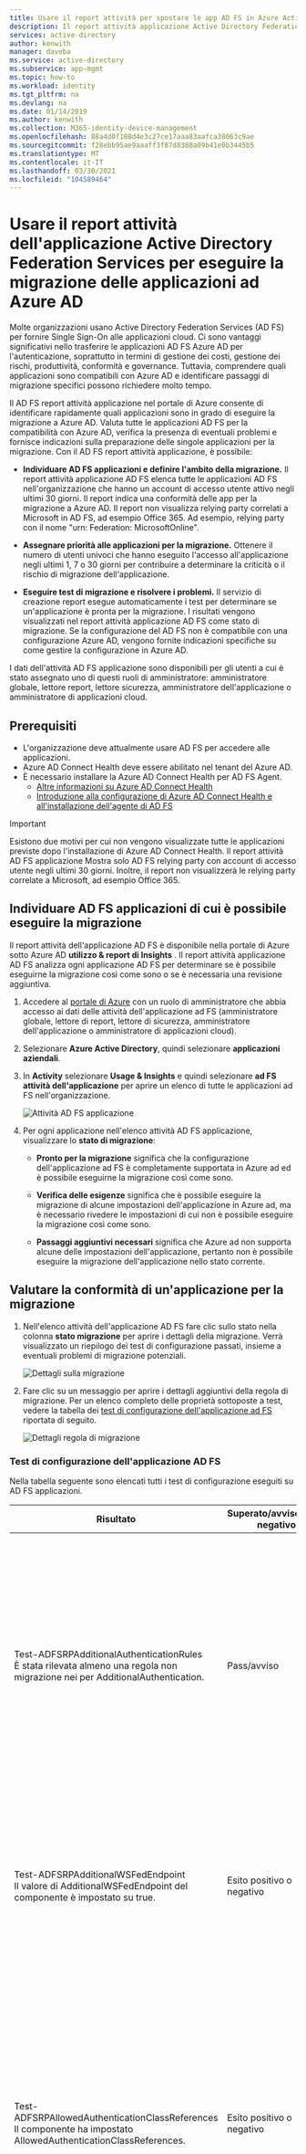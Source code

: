 ```yaml
---
title: Usare il report attività per spostare le app AD FS in Azure Active Directory | Microsoft Docs '
description: Il report attività applicazione Active Directory Federation Services (AD FS) consente di eseguire rapidamente la migrazione delle applicazioni da AD FS a Azure Active Directory (Azure AD). Questo strumento di migrazione per AD FS identifica la compatibilità con Azure AD e fornisce indicazioni sulla migrazione.
services: active-directory
author: kenwith
manager: daveba
ms.service: active-directory
ms.subservice: app-mgmt
ms.topic: how-to
ms.workload: identity
ms.tgt_pltfrm: na
ms.devlang: na
ms.date: 01/14/2019
ms.author: kenwith
ms.collection: M365-identity-device-management
ms.openlocfilehash: 88a4d0f108d4e3c27ce17aaa83aafca38063c9ae
ms.sourcegitcommit: f28ebb95ae9aaaff3f87d8388a09b41e0b3445b5
ms.translationtype: MT
ms.contentlocale: it-IT
ms.lasthandoff: 03/30/2021
ms.locfileid: "104589464"
---
```

# <a name="use-the-ad-fs-application-activity-report-to-migrate-applications-to-azure-ad"></a>Usare il report attività dell'applicazione Active Directory Federation Services per eseguire la migrazione delle applicazioni ad Azure AD

Molte organizzazioni usano Active Directory Federation Services (AD FS) per fornire Single Sign-On alle applicazioni cloud. Ci sono vantaggi significativi nello trasferire le applicazioni AD FS Azure AD per l'autenticazione, soprattutto in termini di gestione dei costi, gestione dei rischi, produttività, conformità e governance. Tuttavia, comprendere quali applicazioni sono compatibili con Azure AD e identificare passaggi di migrazione specifici possono richiedere molto tempo.

Il AD FS report attività applicazione nel portale di Azure consente di identificare rapidamente quali applicazioni sono in grado di eseguire la migrazione a Azure AD. Valuta tutte le applicazioni AD FS per la compatibilità con Azure AD, verifica la presenza di eventuali problemi e fornisce indicazioni sulla preparazione delle singole applicazioni per la migrazione. Con il AD FS report attività applicazione, è possibile:

* **Individuare AD FS applicazioni e definire l'ambito della migrazione.** Il report attività applicazione AD FS elenca tutte le applicazioni AD FS nell'organizzazione che hanno un account di accesso utente attivo negli ultimi 30 giorni. Il report indica una conformità delle app per la migrazione a Azure AD. Il report non visualizza relying party correlati a Microsoft in AD FS, ad esempio Office 365. Ad esempio, relying party con il nome "urn: Federation: MicrosoftOnline".

* **Assegnare priorità alle applicazioni per la migrazione.** Ottenere il numero di utenti univoci che hanno eseguito l'accesso all'applicazione negli ultimi 1, 7 o 30 giorni per contribuire a determinare la criticità o il rischio di migrazione dell'applicazione.
* **Eseguire test di migrazione e risolvere i problemi.** Il servizio di creazione report esegue automaticamente i test per determinare se un'applicazione è pronta per la migrazione. I risultati vengono visualizzati nel report attività applicazione AD FS come stato di migrazione. Se la configurazione del AD FS non è compatibile con una configurazione Azure AD, vengono fornite indicazioni specifiche su come gestire la configurazione in Azure AD.

I dati dell'attività AD FS applicazione sono disponibili per gli utenti a cui è stato assegnato uno di questi ruoli di amministratore: amministratore globale, lettore report, lettore sicurezza, amministratore dell'applicazione o amministratore di applicazioni cloud.

## <a name="prerequisites"></a>Prerequisiti

* L'organizzazione deve attualmente usare AD FS per accedere alle applicazioni.
* Azure AD Connect Health deve essere abilitato nel tenant del Azure AD.
* È necessario installare la Azure AD Connect Health per AD FS Agent.
   * [Altre informazioni su Azure AD Connect Health](../hybrid/how-to-connect-health-adfs.md)
   * [Introduzione alla configurazione di Azure AD Connect Health e all'installazione dell'agente di AD FS](../hybrid/how-to-connect-health-agent-install.md)

>[!IMPORTANT] 
>Esistono due motivi per cui non vengono visualizzate tutte le applicazioni previste dopo l'installazione di Azure AD Connect Health. Il report attività AD FS applicazione Mostra solo AD FS relying party con account di accesso utente negli ultimi 30 giorni. Inoltre, il report non visualizzerà le relying party correlate a Microsoft, ad esempio Office 365.

## <a name="discover-ad-fs-applications-that-can-be-migrated"></a>Individuare AD FS applicazioni di cui è possibile eseguire la migrazione 

Il report attività dell'applicazione AD FS è disponibile nella portale di Azure sotto Azure AD **utilizzo & report di Insights** . Il report attività applicazione AD FS analizza ogni applicazione AD FS per determinare se è possibile eseguirne la migrazione così come sono o se è necessaria una revisione aggiuntiva. 

1. Accedere al [portale di Azure](https://portal.azure.com) con un ruolo di amministratore che abbia accesso ai dati delle attività dell'applicazione ad FS (amministratore globale, lettore di report, lettore di sicurezza, amministratore dell'applicazione o amministratore di applicazioni cloud).

2. Selezionare **Azure Active Directory**, quindi selezionare **applicazioni aziendali**.

3. In **Activity** selezionare **Usage & Insights** e quindi selezionare **ad FS attività dell'applicazione** per aprire un elenco di tutte le applicazioni ad FS nell'organizzazione.

   ![Attività AD FS applicazione](media/migrate-adfs-application-activity/adfs-application-activity.png)

4. Per ogni applicazione nell'elenco attività AD FS applicazione, visualizzare lo **stato di migrazione**:

   * **Pronto per la migrazione** significa che la configurazione dell'applicazione ad FS è completamente supportata in Azure ad ed è possibile eseguirne la migrazione così come sono.

   * **Verifica delle esigenze** significa che è possibile eseguire la migrazione di alcune impostazioni dell'applicazione in Azure ad, ma è necessario rivedere le impostazioni di cui non è possibile eseguire la migrazione così come sono.

   * **Passaggi aggiuntivi necessari** significa che Azure ad non supporta alcune delle impostazioni dell'applicazione, pertanto non è possibile eseguire la migrazione dell'applicazione nello stato corrente.

## <a name="evaluate-the-readiness-of-an-application-for-migration"></a>Valutare la conformità di un'applicazione per la migrazione 

1. Nell'elenco attività dell'applicazione AD FS fare clic sullo stato nella colonna **stato migrazione** per aprire i dettagli della migrazione. Verrà visualizzato un riepilogo dei test di configurazione passati, insieme a eventuali problemi di migrazione potenziali.

   ![Dettagli sulla migrazione](media/migrate-adfs-application-activity/migration-details.png)

2. Fare clic su un messaggio per aprire i dettagli aggiuntivi della regola di migrazione. Per un elenco completo delle proprietà sottoposte a test, vedere la tabella dei [test di configurazione dell'applicazione ad FS](#ad-fs-application-configuration-tests) riportata di seguito.

   ![Dettagli regola di migrazione](media/migrate-adfs-application-activity/migration-rule-details.png)

### <a name="ad-fs-application-configuration-tests"></a>Test di configurazione dell'applicazione AD FS

Nella tabella seguente sono elencati tutti i test di configurazione eseguiti su AD FS applicazioni.

|Risultato  |Superato/avviso/esito negativo  |Descrizione  |
|---------|---------|---------|
|Test-ADFSRPAdditionalAuthenticationRules <br> È stata rilevata almeno una regola non migrazione nei per AdditionalAuthentication.       | Pass/avviso          | Il relying party dispone di regole per richiedere l'autenticazione a più fattori (multi-factor authentication). Per spostarsi in Azure AD, tradurre tali regole in criteri di accesso condizionale. Se si usa un'autenticazione a più fattori locale, si consiglia di passare a Azure AD autenticazione a più fattori. [Altre informazioni sull'accesso condizionale](../authentication/concept-mfa-howitworks.md).        |
|Test-ADFSRPAdditionalWSFedEndpoint <br> Il valore di AdditionalWSFedEndpoint del componente è impostato su true.       | Esito positivo o negativo          | Il relying party in AD FS consente più endpoint dell'asserzione di WS-Fed.Attualmente Azure AD ne supporta solo uno.Se si dispone di uno scenario in cui il risultato è il blocco della migrazione, segnalare il [problema.](https://feedback.azure.com/forums/169401-azure-active-directory/suggestions/38695621-allow-multiple-ws-fed-assertion-endpoints)     |
|Test-ADFSRPAllowedAuthenticationClassReferences <br> Il componente ha impostato AllowedAuthenticationClassReferences.       | Esito positivo o negativo          | Questa impostazione in AD FS consente di specificare se l'applicazione è configurata in modo da consentire solo determinati tipi di autenticazione. Per ottenere questa funzionalità, è consigliabile usare l'accesso condizionale. Se si dispone di uno scenario in cui il risultato è il blocco della migrazione, segnalare il [problema.](https://feedback.azure.com/forums/169401-azure-active-directory/suggestions/38695672-allow-in-azure-ad-to-specify-certain-authentication)  [Altre informazioni sull'accesso condizionale](../authentication/concept-mfa-howitworks.md).          |
|Test-ADFSRPAlwaysRequireAuthentication <br> AlwaysRequireAuthenticationCheckResult      | Esito positivo o negativo          | Questa impostazione in AD FS consente di specificare se l'applicazione è configurata in modo da ignorare i cookie SSO e **richiedere sempre l'autenticazione**. In Azure AD, è possibile gestire la sessione di autenticazione usando i criteri di accesso condizionale per ottenere un comportamento simile. [Altre informazioni sulla configurazione della gestione delle sessioni di autenticazione con l'accesso condizionale](../conditional-access/howto-conditional-access-session-lifetime.md).          |
|Test-ADFSRPAutoUpdateEnabled <br> Il valore di AutoUpdateEnabled del componente è impostato su true       | Pass/avviso          | Questa impostazione in AD FS consente di specificare se la AD FS è configurata in modo da aggiornare automaticamente l'applicazione in base alle modifiche apportate all'interno dei metadati di Federazione. Azure AD attualmente non supporta questa operazione, ma non deve bloccare la migrazione dell'applicazione a Azure AD.           |
|Test-ADFSRPClaimsProviderName <br> Per la relying party sono abilitati più ClaimsProviders       | Esito positivo o negativo          | Questa impostazione in AD FS chiama i provider di identità da cui il relying party accetta attestazioni. In Azure AD, è possibile abilitare la collaborazione esterna utilizzando Azure AD B2B. [Scopri di più su Azure ad B2B](../external-identities/what-is-b2b.md).          |
|Test-ADFSRPDelegationAuthorizationRules      | Esito positivo o negativo          | Per l'applicazione sono definite regole di autorizzazione di delega personalizzate. Si tratta di un concetto di WS-Trust che Azure AD supporta usando i protocolli di autenticazione moderni, ad esempio OpenID Connect e OAuth 2,0. [Scopri di più sulla piattaforma di identità Microsoft](../develop/v2-protocols-oidc.md).          |
|Test-ADFSRPImpersonationAuthorizationRules       | Pass/avviso          | Per l'applicazione sono definite regole di autorizzazione di rappresentazione personalizzate.Si tratta di un concetto di WS-Trust che Azure AD supporta usando i protocolli di autenticazione moderni, ad esempio OpenID Connect e OAuth 2,0. [Scopri di più sulla piattaforma di identità Microsoft](../develop/v2-protocols-oidc.md).          |
|Test-ADFSRPIssuanceAuthorizationRules <br> È stata rilevata almeno una regola non migrazione nei per IssuanceAuthorization.       | Pass/avviso          | L'applicazione dispone di regole di autorizzazione di rilascio personalizzate definite in AD FS.Azure AD supporta questa funzionalità con Azure AD l'accesso condizionale. [Altre informazioni sull'accesso condizionale](../conditional-access/overview.md). <br> È inoltre possibile limitare l'accesso a un'applicazione da parte di utenti o gruppi assegnati all'applicazione. [Altre informazioni sull'assegnazione di utenti e gruppi per l'accesso alle applicazioni](./assign-user-or-group-access-portal.md).            |
|Test-ADFSRPIssuanceTransformRules <br> È stata rilevata almeno una regola non migrazione nei per IssuanceTransform.       | Pass/avviso          | L'applicazione dispone di regole di trasformazione rilascio personalizzate definite in AD FS. Azure AD supporta la personalizzazione delle attestazioni rilasciate nel token. Per altre informazioni, vedere [personalizzare le attestazioni rilasciate nel token SAML per le applicazioni aziendali](../develop/active-directory-saml-claims-customization.md).           |
|Test-ADFSRPMonitoringEnabled <br> Il valore di MonitoringEnabled del componente è impostato su true.       | Pass/avviso          | Questa impostazione in AD FS consente di specificare se la AD FS è configurata in modo da aggiornare automaticamente l'applicazione in base alle modifiche apportate all'interno dei metadati di Federazione. Azure AD attualmente non supporta questa operazione, ma non deve bloccare la migrazione dell'applicazione a Azure AD.           |
|Test-ADFSRPNotBeforeSkew <br> NotBeforeSkewCheckResult      | Pass/avviso          | AD FS consente uno sfasamento dell'ora in base ai tempi di NotBefore e NotOnOrAfter nel token SAML. Azure AD gestisce automaticamente questo valore per impostazione predefinita.          |
|Test-ADFSRPRequestMFAFromClaimsProviders <br> Il valore di RequestMFAFromClaimsProviders del componente è impostato su true.       | Pass/avviso          | Questa impostazione in AD FS determina il comportamento per l'autenticazione a più fattori quando l'utente deriva da un provider di attestazioni diverso. In Azure AD, è possibile abilitare la collaborazione esterna utilizzando Azure AD B2B. Quindi, è possibile applicare i criteri di accesso condizionale per proteggere l'accesso guest. Altre informazioni su [Azure ad B2B](../external-identities/what-is-b2b.md) e sull' [accesso condizionale](../conditional-access/overview.md).          |
|Test-ADFSRPSignedSamlRequestsRequired <br> Il valore di SignedSamlRequestsRequired del componente è impostato su true       | Esito positivo o negativo          | L'applicazione è configurata in AD FS per verificare la firma nella richiesta SAML. Azure AD accetta una richiesta SAML firmata; Tuttavia, non verificherà la firma. Azure AD dispone di metodi diversi per la protezione da chiamate dannose. Ad esempio, Azure AD usa gli URL di risposta configurati nell'applicazione per convalidare la richiesta SAML. Azure AD invierà un token solo agli URL di risposta configurati per l'applicazione. Se si dispone di uno scenario in cui il risultato è il blocco della migrazione, segnalare il [problema.](https://feedback.azure.com/forums/169401-azure-active-directory/suggestions/13394589-saml-signature)          |
|Test-ADFSRPTokenLifetime <br> TokenLifetimeCheckResult        | Pass/avviso         | L'applicazione viene configurata per la durata di un token personalizzato. Il AD FS valore predefinito è un'ora.Azure AD supporta questa funzionalità usando l'accesso condizionale. Per altre informazioni, vedere [configurare la gestione delle sessioni di autenticazione con l'accesso condizionale](../conditional-access/howto-conditional-access-session-lifetime.md).          |
|Il componente è impostato per la crittografia delle attestazioni. Questa operazione è supportata da Azure AD       | Pass          | Con Azure AD, è possibile crittografare il token inviato all'applicazione. Per altre informazioni, vedere [configurare Azure ad crittografia di token SAML](./howto-saml-token-encryption.md).          |
|EncryptedNameIdRequiredCheckResult      | Esito positivo o negativo          | L'applicazione è configurata per crittografare l'attestazione nameID nel token SAML.Con Azure AD, è possibile crittografare l'intero token inviato all'applicazione.La crittografia di attestazioni specifiche non è ancora supportata. Per altre informazioni, vedere [configurare Azure ad crittografia di token SAML](./howto-saml-token-encryption.md).         |

## <a name="check-the-results-of-claim-rule-tests"></a>Verificare i risultati dei test delle regole attestazioni

Se è stata configurata una regola attestazioni per l'applicazione in AD FS, l'esperienza fornirà un'analisi granulare per tutte le regole attestazioni. Verranno visualizzate le regole attestazioni che possono essere spostate Azure AD e quelle che necessitano di ulteriori verifiche.

1. Nell'elenco attività dell'applicazione AD FS fare clic sullo stato nella colonna **stato migrazione** per aprire i dettagli della migrazione. Verrà visualizzato un riepilogo dei test di configurazione passati, insieme a eventuali problemi di migrazione potenziali.

2. Nella pagina **Dettagli regola di migrazione** espandere i risultati per visualizzare i dettagli sui potenziali problemi di migrazione e ottenere altre informazioni aggiuntive. Per un elenco dettagliato di tutte le regole attestazioni testate, vedere la tabella [verificare i risultati dei test delle regole attestazioni](#check-the-results-of-claim-rule-tests) , più avanti.

   Nell'esempio seguente vengono illustrati i dettagli della regola di migrazione per la regola IssuanceTransform. Elenca le parti specifiche dell'attestazione che devono essere esaminate e risolte prima di poter eseguire la migrazione dell'applicazione a Azure AD.

   ![Informazioni aggiuntive sulla regola di migrazione](media/migrate-adfs-application-activity/migration-rule-details-guidance.png)

### <a name="claim-rule-tests"></a>Test delle regole attestazioni

Nella tabella seguente sono elencati tutti i test delle regole attestazioni eseguiti su AD FS applicazioni.

|Proprietà  |Descrizione  |
|---------|---------|
|UNSUPPORTED_CONDITION_PARAMETER      | L'istruzione Condition usa espressioni regolari per valutare se l'attestazione corrisponde a un determinato modello.Per ottenere una funzionalità simile in Azure AD, è possibile usare tra gli altri la trasformazione predefinita, ad esempio IfEmpty (), cominciamo (), Contains (). Per altre informazioni, vedere [personalizzare le attestazioni rilasciate nel token SAML per le applicazioni aziendali](../develop/active-directory-saml-claims-customization.md).          |
|UNSUPPORTED_CONDITION_CLASS      | L'istruzione Condition presenta più condizioni che devono essere valutate prima di eseguire l'istruzione di rilascio.Azure AD possibile supportare questa funzionalità con le funzioni di trasformazione dell'attestazione in cui è possibile valutare più valori di attestazione.Per altre informazioni, vedere [personalizzare le attestazioni rilasciate nel token SAML per le applicazioni aziendali](../develop/active-directory-saml-claims-customization.md).          |
|UNSUPPORTED_RULE_TYPE      | Non è stato possibile riconoscere la regola attestazioni. Per altre informazioni su come configurare le attestazioni in Azure AD, vedere [personalizzare le attestazioni rilasciate nel token SAML per le applicazioni aziendali](../develop/active-directory-saml-claims-customization.md).          |
|CONDITION_MATCHES_UNSUPPORTED_ISSUER      | L'istruzione Condition usa un'autorità emittente non supportata in Azure AD.Attualmente, Azure AD non prevede l'origine di attestazioni da archivi diversi da Active Directory o Azure AD. Se questa operazione impedisce la migrazione di applicazioni a Azure AD, è possibile [inviarle informazioni](https://feedback.azure.com/forums/169401-azure-active-directory/suggestions/38695717-allow-to-source-user-attributes-from-external-dire).         |
|UNSUPPORTED_CONDITION_FUNCTION      | L'istruzione Condition utilizza una funzione di aggregazione per emettere o aggiungere una singola attestazione indipendentemente dal numero di corrispondenze.In Azure AD, è possibile valutare l'attributo di un utente per decidere quale valore usare per l'attestazione con funzioni come IfEmpty (), cominciamo (), Contains (), tra gli altri.Per altre informazioni, vedere [personalizzare le attestazioni rilasciate nel token SAML per le applicazioni aziendali](../develop/active-directory-saml-claims-customization.md).          |
|RESTRICTED_CLAIM_ISSUED      | L'istruzione Condition usa un'attestazione limitata in Azure AD. Potrebbe essere possibile emettere un'attestazione con restrizioni, ma non è possibile modificarne l'origine o applicare una trasformazione. Per altre informazioni, vedere [personalizzare le attestazioni emesse nei token per un'app specifica in Azure ad](../develop/active-directory-claims-mapping.md).          |
|EXTERNAL_ATTRIBUTE_STORE      | L'istruzione di rilascio usa un archivio di attributi diverso da quello Active Directory. Attualmente, Azure AD non prevede l'origine di attestazioni da archivi diversi da Active Directory o Azure AD. Se il risultato è il blocco della migrazione di applicazioni a Azure AD [, segnalare](https://feedback.azure.com/forums/169401-azure-active-directory/suggestions/38695717-allow-to-source-user-attributes-from-external-dire)il problema.          |
|UNSUPPORTED_ISSUANCE_CLASS      | L'istruzione di rilascio USA Aggiungi per aggiungere attestazioni al set di attestazioni in ingresso. In Azure AD, questo può essere configurato come più trasformazioni di attestazioni.Per altre informazioni, vedere [personalizzare le attestazioni rilasciate nel token SAML per le applicazioni aziendali](../develop/active-directory-claims-mapping.md).         |
|UNSUPPORTED_ISSUANCE_TRANSFORMATION      | L'istruzione di rilascio usa espressioni regolari per trasformare il valore dell'attestazione da emettere.Per ottenere una funzionalità simile in Azure AD, è possibile usare una trasformazione predefinita, ad esempio Extract (), Trim (), ToLower, tra gli altri. Per altre informazioni, vedere [personalizzare le attestazioni rilasciate nel token SAML per le applicazioni aziendali](../develop/active-directory-saml-claims-customization.md).          |

## <a name="troubleshooting"></a>Risoluzione dei problemi

### <a name="cant-see-all-my-ad-fs-applications-in-the-report"></a>Impossibile visualizzare tutte le applicazioni AD FS nel report

 Se è stato installato Azure AD Connect Health ma viene comunque visualizzato il messaggio di richiesta per installarlo o se nel report non sono presenti tutte le applicazioni di AD FS, potrebbe essere che non si dispone di applicazioni AD FS attive o che le applicazioni di AD FS sono Microsoft Application.
 
 Il report attività applicazione AD FS elenca tutte le applicazioni AD FS nell'organizzazione con accesso utenti attivi negli ultimi 30 giorni. Inoltre, nel report non vengono visualizzate le relying party correlate a Microsoft in AD FS, ad esempio Office 365. Ad esempio, le relying party con nome "urn: Federation: MicrosoftOnline", "microsoftonline", "Microsoft: winhello: Cert: prov: Server" non verranno visualizzate nell'elenco.





## <a name="next-steps"></a>Passaggi successivi

- [Video: come usare il report attività di AD FS per eseguire la migrazione di un'applicazione](https://www.youtube.com/watch?v=OThlTA239lU)
- [Gestione di applicazioni con Azure Active Directory](what-is-application-management.md)
- [Gestire l'accesso alle app](what-is-access-management.md)
- [Azure AD Connect e federazione](../hybrid/how-to-connect-fed-whatis.md)
